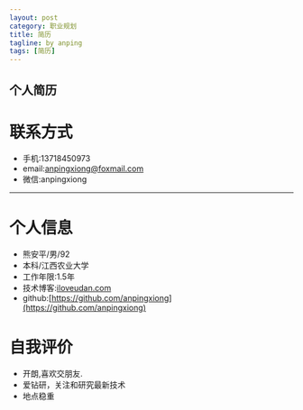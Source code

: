 ```yaml
---
layout: post
category: 职业规划
title: 简历
tagline: by anping
tags: [简历]
---
```


个人简历
---------------------


联系方式
========
*    手机:13718450973
*    email:anpingxiong@foxmail.com
*    微信:anpingxiong

---

个人信息
========
*    熊安平/男/92
*    本科/江西农业大学
*    工作年限:1.5年
*    技术博客:[iloveudan.com](iloveudan.com)
*    github:[https://github.com/anpingxiong](https://github.com/anpingxiong)


自我评价
========
*    开朗,喜欢交朋友.
*    爱钻研，关注和研究最新技术
*    地点稳重




